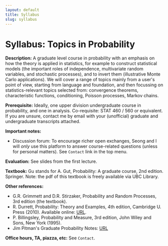 ```yaml
---
layout: default
title: Syllabus
slug: syllabus
---
```


Syllabus: Topics in Probability
===============================

**Description:** A graduate level course in probability with an emphasis on how the theory is applied in statistics, for example to construct statistical models (the important roles of independence, multivariate random variables, and stochastic processes), and to invert them (illustrative Monte Carlo applications). We will cover a range of topics mainly from a user's point of view, starting from language and foundation, and then focussing on statistics-relevant topics selected from: convergence theorems, characteristic functions, conditioning, Poisson processes, Markov chains.
	
**Prerequisite:**  Ideally, one upper division undergraduate course in probability, and one in analysis.  Co-requisite: STAT 460 / 560 or equivalent. If you are unsure, contact me by email with your (unofficial) graduate and undergraduate transcripts attached.

**Important notes:**

- Discussion forum: To encourage richer open exchanges, Seong and I will *only* use this platform to answer course-related questions (unless for personal matters). See ``Contact`` link in the top menu.

**Evaluation:** See slides from the first lecture.

**Textbook:** Gu stands for A. Gut, Probability: A graduate course, 2nd edition. Springer. Note: the pdf of this textbook is freely available via UBC Library. 

**Other references:**

- G.R. Grimmett and D.R. Stirzaker, Probability and Random Processes, 3rd edition (the textbook).
- R. Durrett, Probability: Theory and Examples, 4th edition, Cambridge U. Press (2010). Available online: [URL](http://www.math.duke.edu/~rtd/PTE/PTE4_1.pdf).
- P. Billingsley, Probability and Measure, 3rd edition, John Wiley and Sons,
New York (1995).
- Jim Pitman's Graduate Probability Notes: [URL](http://bibserver.berkeley.edu/205/WorkInProgress/DurrettTOC_Jan2010.html)

**Office hours, TA, piazza, etc:** See ``Contact``.
